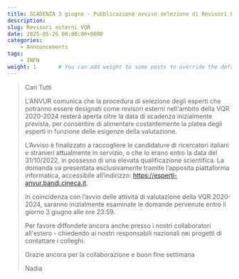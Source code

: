 ```yaml
---
title: SCADENZA 3 giugno - Pubblicazione avviso selezione di Revisori Esterni per la VQR 2020-2024
description: 
slug: Revisori esterni VQR
date: 2025-05-26 00:00:00+0000
categories:
    - Announcements
tags:
    - INFN
weight: 1       # You can add weight to some posts to override the default sorting (date descending)
---
```


> Cari Tutti 
> 
> L'ANVUR comunica che la procedura di selezione degli esperti che potranno
> essere designati come revisori esterni nell'ambito della VQR 2020-2024
> resterà aperta oltre la data di scadenza inizialmente prevista, per
> consentire di alimentare costantemente
> la platea degli esperti in funzione delle esigenze della valutazione. 
> 
> L’Avviso è finalizzato a raccogliere le candidature di ricercatori italiani
> e stranieri attualmente in servizio, o che lo erano entro la data del
> 31/10/2022, in possesso di una elevata qualificazione scientifica. La
> domanda va presentata esclusivamente tramite l’apposita piattaforma
> informatica, accessibile
> all’indirizzo: https://esperti-anvur.bandi.cineca.it.
> 
> In coincidenza con l’avvio delle attività di valutazione della VQR
> 2020-2024, saranno inizialmente esaminate le domande pervenute entro il
> giorno 3 giugno alle ore 23:59.
> 
> Per favore diffondete ancora anche presso i nostri collaboratori all'estero -
> chiedendo ai nostri responsabili nazionali nei progetti di
> contattare i colleghi.
> 
> Grazie ancora per la collaborazione e buon fine settimana
> 
> Nadia
> 

